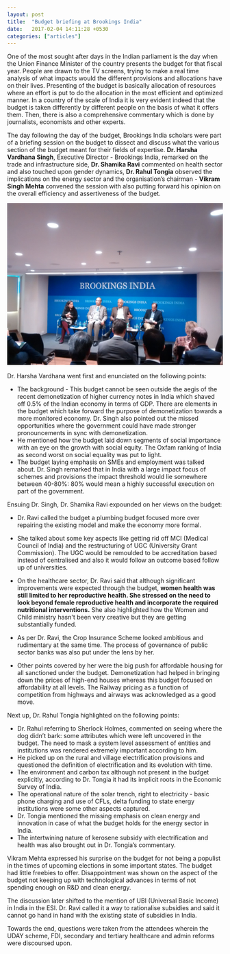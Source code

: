 ```yaml
---
layout: post
title:  "Budget briefing at Brookings India"
date:   2017-02-04 14:11:28 +0530
categories: ["articles"]
---
```

One of the most sought after days in the Indian parliament is the day when the Union Finance Minister of the country presents the budget for that fiscal year. People are drawn to the TV screens, trying to make a real time analysis of what impacts would the different provisions and allocations have on their lives. Presenting of the budget is basically allocation of resources where an effort is put to do the allocation in the most efficient and optimized manner. In a country of the scale of India it is very evident indeed that the budget is taken differently by different people on the basis of what it offers them. Then, there is also a comprehensive commentary which is done by journalists, economists and other experts. 

The day following the day of the budget, Brookings India scholars were part of a briefing session on the budget to dissect and discuss what the various section of the budget meant for their fields of expertise. **Dr. Harsha Vardhana Singh**, Executive Director - Brookings India, remarked on the trade and infrastructure side, **Dr. Shamika Ravi** commented on health sector and also touched upon gender dynamics, **Dr. Rahul Tongia** observed the implications on the energy sector and the organisation’s chairman - **Vikram Singh Mehta** convened the session with also putting forward his opinion on the overall efficiency and assertiveness of the budget. 

<p align = "center"><img src="https://raw.githubusercontent.com/rishabht1/rishabht1.github.io/master/media/budget.jpg"></p>  

Dr. Harsha Vardhana went first and enunciated on the following points:  
* The background - This budget cannot be seen outside the aegis of the recent demonetization of higher currency notes in India which shaved off 0.5% of the Indian economy in terms of GDP. There are elements in the budget which take forward the purpose of demonetization towards a more monitored economy. Dr. Singh also pointed out the missed opportunities where the government could have made stronger pronouncements in sync with demonetization.  
* He mentioned how the budget laid down segments of social importance with an eye on the growth with social equity. The Oxfam ranking of India as second worst on social equality was put to light.  
* The budget laying emphasis on SMEs and employment was talked about. Dr. Singh remarked that in India with a large impact focus of schemes and provisions the impact threshold would lie somewhere between 40-80%: 80% would mean a highly successful execution on part of the government.  

Ensuing Dr. Singh, Dr. Shamika Ravi expounded on her views on the budget:

* Dr. Ravi called the budget a plumbing budget focused more over repairing the existing model and make the economy more formal.
* She talked about some key aspects like getting rid off MCI (Medical Council of India) and the restructuring of UGC (University Grant Commission). The UGC would be remoulded to be accreditation based instead of centralised and also it would follow an outcome based follow up of universities.

* On the healthcare sector, Dr. Ravi said that although significant improvements were expected through the budget, **women health was still limited to her reproductive health. She stressed on the need to look beyond female reproductive health and incorporate the required nutritional interventions.** She also highlighted how the Women and Child ministry hasn't been very creative but they are getting substantially funded. 

* As per Dr. Ravi, the Crop Insurance Scheme looked ambitious and rudimentary at the same time. The process of governance of public sector banks was also put under the lens by her.

* Other points covered by her were the big push for affordable housing for all sanctioned under the budget. Demonetization had helped in bringing down the prices of high-end houses whereas this budget focused on affordability at all levels. The Railway pricing as a function of competition from highways and airways was acknowledged as a good move.

Next up, Dr. Rahul Tongia highlighted on the following points:
* Dr. Rahul referring to Sherlock Holmes, commented on seeing where the dog didn’t bark: some attributes which were left uncovered in the budget. The need to mask a system level assessment of entities and institutions was rendered extremely important according to him. 
* He picked up on the rural and village electrification provisions and questioned the definition of electrification and its evolution with time. 
* The environment and carbon tax although not present in the budget explicitly, according to Dr. Tongia it had its implicit roots in the Economic Survey of India. 
* The operational nature of the solar trench, right to electricity - basic phone charging and use of CFLs, delta funding to state energy institutions were some other aspects captured. 
* Dr. Tongia mentioned the missing emphasis on clean energy and innovation in case of what the budget holds for the energy sector in India.  
* The intertwining nature of kerosene subsidy with electrification and health was also brought out in Dr. Tongia’s commentary. 

Vikram Mehta expressed his surprise on the budget for not being a populist in the times of upcoming elections in some important states. The budget had little freebies to offer. Disappointment was shown on the aspect of the budget not keeping up with technological advances in terms of not spending enough on R&D and clean energy. 

The discussion later shifted to the mention of UBI (Universal Basic Income) in India in the ESI. Dr. Ravi called it a way to rationalise subsidies and said it cannot go hand in hand with the existing state of subsidies in India. 

Towards the end, questions were taken from the attendees wherein the UDAY scheme, FDI, secondary and tertiary healthcare and admin reforms were discoursed upon.